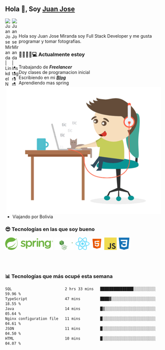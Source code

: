 ## Hola 👋, Soy [Juan Jose](http://juanjoses.me)

<a href="https://www.linkedin.com/in/juanjosemirandam/">
  <img align="left" alt="Juan Jose Miranda | LinkdeIN" width="22px" src="https://cdn.jsdelivr.net/npm/simple-icons@v3/icons/linkedin.svg" />
</a>

<a href="https://www.instagram.com/juan.jose.miranda/">
  <img align="left" alt="Juan Jose Miranda | Instagram" width="22px" src="https://cdn.jsdelivr.net/npm/simple-icons@v3/icons/instagram.svg" />
</a>

<br /> <br />

Hola soy Juan Jose Miranda soy Full Stack Developer y me gusta programar y tomar fotografias.

<img align="right" alt="GIF" src="./images/gif-juanjose.gif" width="500" max-height="320" />

### 👨‍💻🕵‍♀💻 Actualmente estoy

- Trabajando de ***Freelancer***
- Doy clases de programacion inicial
- Escribiendo en mi ***[Blog](http://juanjoses.me)***
- Aprendiendo mas spring
- Viajando por Bolivia 

### 😎 Tecnologías en las que soy bueno

<code><img alt="Spring" height="40px" src="./images/spring-icon.svg"/></code>
<code><img alt="NodeJS" height="40px" src="./images/nodejs-icon.svg" /></code>
<code><img alt="ReactJS" height="40px" src="./images/react-icon.svg" /></code>
<code><img alt="HTML5" height="40px" src="./images/html-icon.png" /></code>
<code><img alt="JavaScript" height="40px" src="./images/js-icon.png"  /></code>
<code><img alt="CSS3" height="40px" src="./images/css-icon.png" /></code>

<br/><br/>

### 📊 Tecnologías que más ocupé esta semana

<!--START_SECTION:waka-->

```text
SQL                        2 hrs 33 mins   ███████████████░░░░░░░░░░   59.96 %
TypeScript                 47 mins         ████▓░░░░░░░░░░░░░░░░░░░░   18.55 %
Java                       14 mins         █▒░░░░░░░░░░░░░░░░░░░░░░░   05.64 %
Nginx configuration file   11 mins         █░░░░░░░░░░░░░░░░░░░░░░░░   04.61 %
JSON                       11 mins         █░░░░░░░░░░░░░░░░░░░░░░░░   04.50 %
HTML                       10 mins         █░░░░░░░░░░░░░░░░░░░░░░░░   04.07 %
```

<!--END_SECTION:waka-->

<!-- ### 📌🤓 Últimos artículos en mi blog -->